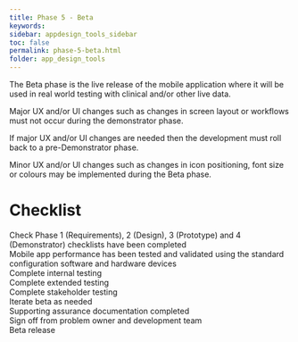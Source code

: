 ```yaml
---
title: Phase 5 - Beta
keywords:
sidebar: appdesign_tools_sidebar
toc: false
permalink: phase-5-beta.html
folder: app_design_tools 
---
```


The Beta phase is the live release of the mobile application where it will be used in real world testing with clinical and/or other live data.

Major UX and/or UI changes such as changes in screen layout or workflows must not occur during the demonstrator phase.

If major UX and/or UI changes are needed then the development must roll back to a pre-Demonstrator phase.

Minor UX and/or UI changes such as changes in icon positioning, font size or colours may be implemented during the Beta phase.

# Checklist

<p>
				<i class="far fa-square"></i> Check Phase 1 (Requirements), 2 (Design), 3 (Prototype) and 4 (Demonstrator) checklists have been completed<br>
				<i class="far fa-square"></i> Mobile app performance has been tested and validated using the standard configuration software and hardware devices<br>
				<i class="far fa-square"></i> Complete internal testing<br>
				<i class="far fa-square"></i> Complete extended testing<br>
				<i class="far fa-square"></i> Complete stakeholder testing<br>
				<i class="far fa-square"></i> Iterate beta as needed<br>
				<i class="far fa-square"></i> Supporting assurance documentation completed  <br>
				<i class="far fa-square"></i> Sign off from problem owner and development team<br>
				<i class="far fa-square"></i> Beta release
			</p>